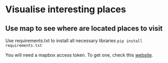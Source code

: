 # Visualise interesting places

## Use map to see where are located places to visit

Use requirements.txt to install all necessary libraries
`
pip install requirements.txt
`

You will need a mapbox access token. To get one, check this [website](https://account.mapbox.com/).



